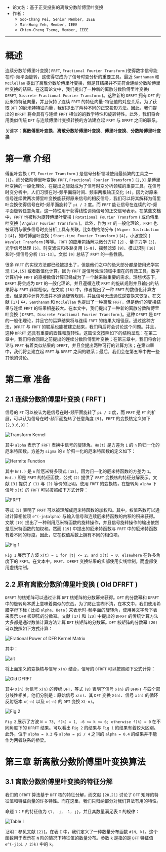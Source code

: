* 论文名：基于正交投影的离散分数阶傅里叶变换
* 作者：
    * `Soo-Chang Pei, Senior Member, IEEE`
    * `Min-Hung Yeh, Member, IEEE`
    * `Chien-Cheng Tseng, Member, IEEE`

---

# 概述
连续分数阶傅里叶变换( `FRFT`, `Fractional Fourier Transform` )使得数字信号能在时-频平面旋转，这使得它成为了信号时变分析的重要工具。最近 `Santhanam` 和 `McClellan` 提出了离散分数阶傅里叶变换，但是其结果并不完符合连续分数阶傅里叶变换的结果。在这篇论文中，我们提出了一种新的离散分数阶傅里叶变换( `DFRFT`, `Discrete Fractional Fourier Transform` )。这种新的 `DFRFT` 拥有 `DFT` 的厄米特特征向量，并且保持了连续 `FRFT` 的特征向量-特征值的对应关系。为了获取 `DFT` 的厄米特特征向量，我们提出了两种不同的正交投影方法。因此，我们提出的 `DFRFT` 将会具有与连续 `FRFT` 相似的的数学特性和旋转特性。此外，我们将会用类似传统 `DFT` 与连续傅里叶变换转换的方法建立起 `FRFT` 与 `DFRFT` 之间的联系。

关键字：**离散傅里叶变换**、**离散分数阶傅里叶变换**、**傅里叶变换**、**分数阶傅里叶变换**

# 第一章 介绍
傅里叶变换 ( `FT`, `Fourier Transform` ) 是信号分析领域使用最频繁的工具之一 `[1]`。而分数阶傅里叶变换( `FRFT`, `Fractional Fourier Transform` ) `[2,3]` 是傅里叶变换的一般化理论，在提出之际就成为了信号时变分析领域的重要工具。在信号时变分析中，人们习惯在时-频平面将时间、频率两根轴正交化 `[4]`。因为对原来信号连续做两次傅里叶变换能获得原来信号的相反信号，我们可以将其解释为傅里叶变换使得信号在时-频平面旋转了 `pi / 2` 度。而 `FRFT` 能让信号在连续的时-频平面旋转任意角度，这一特性用于获得线性调频信号的正交信号表示。在某些文档中，`FRFT` 也被称为旋转傅里叶变换 ( `Rotational Fourier Transform` ) 或角傅里叶变换 ( `Angular Fourier Transform` )。此外，作为 `FT` 的一般化理论，`FRFT` 也被证明与很多信号时变分析工具有关联，比如魏格纳分布 ( `Wigner Distribution` ) `[4]`，短时傅里叶变换 ( `Short-time Fourier Transform` ) `[4]`，小波变换 ( `Wavelet Transform` )等等。`FRFT` 的应用包括解决微分方程 `[2]` 、量子力学 `[3]`、光学信号处理 `[5]`、时变滤波和多路复用 `[5-8]`、摇频滤波 `[9]`、模式识别 `[10]` 和时-频信号分析 `[11-13]`。文献 `[9]` 总结了 `FRFT` 的一些性质。

很多 `FRFT` 的实现方法都已经被提出了，但是他们之中的绝大部分都是使用光学实现 `[14,15]` 或者数值化计算。因为 `FRFT` 是信号处理领域中潜在的有效工具，数字计算机中 `FRFT` 的直接数值计算已经成为了一个越来越重要的需求。理想状态下，`DFRFT` 将会成为 `DFT` 的一般化理论，并且遵循连续 `FRFT` 的旋转规则并且输出的结果将与 `FRFT` 非常相似。在文献 `[16]` 中，作者提出了一种 `FRFT` 的数值化计算方法，但是这种计算方法并不遵循旋转规则，并且信号无法通过逆变换来恢复。在文献 `[17]` 中，`Santhanam` 和 `McClellan` 也提出了一种离散 `FRFT`，但是他们的变换结果与连续 `FRFT` 的结果相差较大。在本文中，我们提出了一种新的离散分数阶傅里叶变换 ( `DFRFT`、`Discrete Fractional Fourier Transform` )。这种 `DFRFT` 是 `DFT` 的一般化理论，并且它的运算结果将与连续 `FRFT` 的结果大相径庭。通过这种方法，`DFRFT` 与 `FRFT` 的联系也能被建立起来，我们稍后将会讨论这个问题。并且，这种 `DFRFT` 还具有重要的酉性和旋转性。这篇论文按照如下的结构呈现：在第二章中，我们将会回顾之前提出的连续分数阶傅里叶变换；在第三章中，我们将会讨论与 `FRFT` 有着类似结果的 `DFRFT`，并且会提出两种可行的计算方法；在第四章中，我们将会建立起 `FRFT` 与 `DFRFT` 之间的联系；最后，我们会在第五章中做一些其他的讨论。

# 第二章 准备
## 2.1 连续分数阶傅里叶变换 ( FRFT )
信号的 `FT` 可以被认为是信号在时-频平面旋转了 `pi / 2` 度，而 `FRFT` 是 `FT` 的扩展，可以认为信号在时-频平面旋转了任意角度 `[9]`。`FRFT` 的变换核定义如下 `[2,3,6,9]`：

![Transform Kernel](./img/28.png)

其中 `alpha` 表示了 `FRFT` 表换中信号的旋转角。`Hn(t)` 是方差为 `1` 的 `n` 阶归一化的厄米特函数。方差为 `sigma` 的 `n` 阶归一化的厄米特函数的定义如下：

![Hermite Function](./img/29.png)

其中 `hn(.)` 是 `n` 阶厄米特多项式 `[18]`。因为归一化的厄米特函数的方差为 `1`。`Hn(.)` 即是 `FRFT` 的特征函数，公式 `(2)` 提供了 `FRFT` 变换核的特征分解表示。文献 `[3]` 提供了 `(1)` 与 `(2)` 等价的证明。使用 `FRFT` 的变换核，在旋转角 `alpha` 下信号 `x(t)` 的 `FRFT` 可以按照如下方式计算：

![FRFT](./img/30.png)

等式 `(5)` 表明了 `FRFT` 可以被理解成厄米特函数的加权和。其中，权值系数可以通过计算相位项 `e^(-jn$alpha)` 与输入信号和连续厄米特函数的内积的积来获得。文献 `[19]` 提出了一种利用厄米特函数的旋转操作，并且信号旋转操作的输出依然是厄米特函数的加权和。然而 `[19]` 中提出的厄米特函数与 `FRFT` 中的厄米特函数有着不同的标度。因此，它在权值系数上拥有不同的相位项。

![Fig 1](./img/31.png)

`Fig 1` 展示了方波 `x(t) = 1 for |t| <= 2; and x(t) = 0, elsewhere` 在许多角度下的 `FRFT`。在文本中，`FRFT`、`DFRFT` 变换结果的实部使用实线绘制，而虚部使用虚线绘制。

## 2.2 原有离散分数阶傅里叶变换 ( Old DFRFT )
`DFRFT` 的核矩阵可以通过计算 `DFT` 核矩阵的分数幂来获得。`DFT` 的分数幂和 `DFRFT` 中的旋转角本质上意味着类似的东西。为了防止含糊不清，在本文中，我们使用希腊字母下标 ( 比如 `alpha`、`Beta` ) 来表示时-频平面的旋转角，使用英文字母下表来表示 `DFR` 核矩阵的分数幂。文献 `[17]` 和 `[20]` 中提出的 `DFRFT` 的传统计算方法大多都是通过数值计算方法计算 `DFT` 核矩阵的分数幂。`DFT` 核矩阵的分数幂 `[20]` 可以按照如下方式计算：

![Frational Power of DFR Kernel Matrix](./img/32.png)

其中：

![ait](./img/33.png)

将上面定义的变换核与信号 `x(n)` 结合，信号的 `DFRFT` 可以按照如下公式计算：

![Old DFRFT](./img/34.png)

其中 `X(n)` 为信号 `x(n)` 的传统 `DFT`，等式 `(8)` 表明了信号 `x(n)` 的 `DFRFT` 与四个部分线性相关，他们分别是：原始信号 `x(n)`、其 `DFT` 变换 `X(n)`、信号 `x(n)` 的循环反射版本 `x(-n)` 以及 `x(-n)` 的 `DFT` 变换 `X(-n)`。

![Fig 2](./img/35.png)

`Fig 2` 展示了方波 `N = 73, f(k) = 1, -6 <= k <= 6; otherwise f(k) = 0` 在不同角度下的 `DFRFT` 结果。可以看出 `Fig 2` 的结果与 `Fig 1` 的结果有着较大区别。此外，位于 `alpha = 0.2` 与 `alpha = pi / 4` 之间的 `alpha = 0.4` 的结果并不能作为两者联系的桥梁。

# 第三章 新离散分数阶傅里叶变换算法
## 3.1 离散分数阶傅里叶变换的特征分解
我们的 `DFRFT` 算法基于 `DFT` 核的特征分解，而文献 `[20,21]` 讨论了 `DFT` 矩阵的特征值和特征向量的许多特性。而在这里，我们只归纳部分对我们算法有用的特性。

命题 `1`：`F` 的特征值为 `{1, -j, -1, j}`，并且其数量满足表 `I` 的规律：

![Table I](./img/36.png)

证明：参见文献 `[21]`。在表 `I` 中，我们定义了一种数量分布函数 `#(N, k)`。这个函数用于表示在 `N` 阶的情况下特征值的数量分布。参数 `k` 是指的是 `DFT` 特征值 `e^(-j(pi / 2)k)` 中的 `k`。